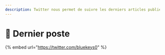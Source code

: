 ```yaml
---
description: Twitter nous permet de suivre les derniers articles publiés !
---
```


# 📘 Dernier poste

{% embed url="https://twitter.com/bluekeys0" %}

